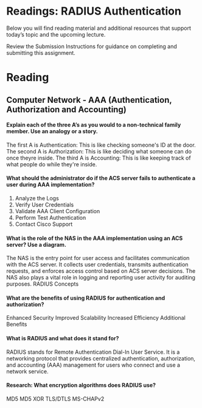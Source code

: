 # Readings: RADIUS Authentication
Below you will find reading material and additional resources that support today’s topic and the upcoming lecture.

Review the Submission Instructions for guidance on completing and submitting this assignment.

# Reading
## Computer Network - AAA (Authentication, Authorization and Accounting)

#### Explain each of the three A’s as you would to a non-technical family member. Use an analogy or a story.
The first A is Authentication: This is like checking someone's ID at the door.
The second A is Authorization: This is like deciding what someone can do once theyre inside. 
The third A is Accounting: This is like keeping track of what people do while they're inside. 
#### What should the administrator do if the ACS server fails to authenticate a user during AAA implementation?
1. Analyze the Logs 
2. Verify User Credentials
3. Validate AAA Client Configuration
4. Perform Test Authentication
5. Contact Cisco Support
#### What is the role of the NAS in the AAA implementation using an ACS server? Use a diagram.
The NAS is the entry point for user access and facilitates communication with the ACS server.
It collects user credentials, transmits authentication requests, and enforces access control based on ACS server decisions.
The NAS also plays a vital role in logging and reporting user activity for auditing purposes.
RADIUS Concepts

#### What are the benefits of using RADIUS for authentication and authorization?
Enhanced Security
Improved Scalability
Increased Efficiency
Additional Benefits

#### What is RADIUS and what does it stand for?
RADIUS stands for Remote Authentication Dial-In User Service. It is a networking protocol that provides centralized authentication, authorization, and accounting (AAA) management for users who connect and use a network service.

#### Research: What encryption algorithms does RADIUS use?
 MD5
 MD5 XOR 
TLS/DTLS
MS-CHAPv2 



